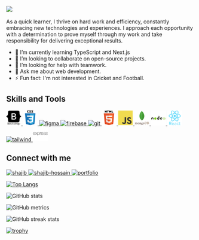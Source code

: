 [<img src='https://i.ibb.co/Jrsx4FY/Github-profile-1.png'>](https://www.facebook.com/shajib.hossain.dev)

As a quick learner, I thrive on hard work and efficiency, constantly embracing new technologies and
experiences. I approach each opportunity with a determination to prove myself through my work and
take responsibility for delivering exceptional results.


- 🌱 I’m currently learning TypeScript and Next.js 
- 👯 I’m looking to collaborate on open-source projects. 
- 🤔 I’m looking for help with teamwork. 
- 💬 Ask me about web development. 
- ⚡ Fun fact: I'm not interested in Cricket and Football.

## Skills and Tools
<p align="left">
  <a href="https://getbootstrap.com" target="_blank" rel="noreferrer">
    <img src="https://raw.githubusercontent.com/devicons/devicon/master/icons/bootstrap/bootstrap-plain-wordmark.svg" alt="bootstrap" width="40" height="40"/>
  </a>
  <a href="https://www.w3schools.com/css/" target="_blank" rel="noreferrer">
    <img src="https://raw.githubusercontent.com/devicons/devicon/master/icons/css3/css3-original-wordmark.svg" alt="css3" width="40" height="40"/>
  </a>
  <a href="https://www.figma.com/" target="_blank" rel="noreferrer">
    <img src="https://www.vectorlogo.zone/logos/figma/figma-icon.svg" alt="figma" width="40" height="40"/>
  </a>
  <a href="https://firebase.google.com/" target="_blank" rel="noreferrer">
    <img src="https://www.vectorlogo.zone/logos/firebase/firebase-icon.svg" alt="firebase" width="40" height="40"/>
  </a>
  <a href="https://git-scm.com/" target="_blank" rel="noreferrer">
    <img src="https://www.vectorlogo.zone/logos/git-scm/git-scm-icon.svg" alt="git" width="40" height="40"/>
  </a>
  <a href="https://www.w3.org/html/" target="_blank" rel="noreferrer">
    <img src="https://raw.githubusercontent.com/devicons/devicon/master/icons/html5/html5-original-wordmark.svg" alt="html5" width="40" height="40"/>
  </a>
  <a href="https://developer.mozilla.org/en-US/docs/Web/JavaScript" target="_blank" rel="noreferrer">
    <img src="https://raw.githubusercontent.com/devicons/devicon/master/icons/javascript/javascript-original.svg" alt="javascript" width="40" height="40"/>
  </a>
  <a href="https://www.mongodb.com/" target="_blank" rel="noreferrer">
    <img src="https://raw.githubusercontent.com/devicons/devicon/master/icons/mongodb/mongodb-original-wordmark.svg" alt="mongodb" width="40" height="40"/>
  </a>
  <a href="https://nodejs.org" target="_blank" rel="noreferrer">
    <img src="https://raw.githubusercontent.com/devicons/devicon/master/icons/nodejs/nodejs-original-wordmark.svg" alt="nodejs" width="40" height="40"/>
  </a>
  <a href="https://reactjs.org/" target="_blank" rel="noreferrer">
    <img src="https://raw.githubusercontent.com/devicons/devicon/master/icons/react/react-original-wordmark.svg" alt="react" width="40" height="40"/>
  </a>
  <a href="https://tailwindcss.com/" target="_blank" rel="noreferrer">
    <img src="https://www.vectorlogo.zone/logos/tailwindcss/tailwindcss-icon.svg" alt="tailwind" width="40" height="40"/>
  </a>
  <a href="https://expressjs.com" target="_blank" rel="noreferrer">
    <img src="https://raw.githubusercontent.com/devicons/devicon/master/icons/express/express-original-wordmark.svg" alt="express" width="40" height="40"/>
  </a>
</p>

## Connect with me

<p align="left">
  <a href="https://www.linkedin.com/in/sojeebhossain" target="_blank" rel="noreferrer">
    <img src="https://raw.githubusercontent.com/rahuldkjain/github-profile-readme-generator/master/src/images/icons/Social/linked-in-alt.svg" alt="shajib" height="30" width="40" />
  </a>
  <a href="https://www.facebook.com/shajib.hossain.dev" target="_blank" rel="noreferrer">
    <img src="https://raw.githubusercontent.com/rahuldkjain/github-profile-readme-generator/master/src/images/icons/Social/facebook.svg" alt="shajib-hossain" height="30" width="40" />
  </a>
  <a href="https://shajib-hossain-portfolio.web.app" target="_blank" rel="noreferrer">
    <img src="https://cdn.jsdelivr.net/npm/simple-icons@3.0.1/icons/icloud.svg" alt="portfolio" height="30" width="40" />
  </a>
</p>




[![Top Langs](https://github-readme-stats.vercel.app/api/top-langs/?username=Shajib-Dv)](https://github.com/anuraghazra/github-readme-stats)

![GitHub stats](https://github-readme-stats.vercel.app/api?username=Shajib-Dv&show_icons=true)  

![GitHub metrics](https://metrics.lecoq.io/Shajib-Dv)  

![GitHub streak stats](https://streak-stats.demolab.com/?user=Shajib-Dv)  

[![trophy](https://github-profile-trophy.vercel.app/?username=Shajib-Dv)](https://github.com/ryo-ma/github-profile-trophy)

